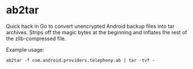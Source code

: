 # ab2tar

Quick hack in Go to convert unencrypted Android backup files into
tar archives.  Strips off the magic bytes at the beginning and
inflates the rest of the zlib-compressed file.

Example usage:

    ab2tar -f com.android.providers.telephony.ab | tar -tvf -
